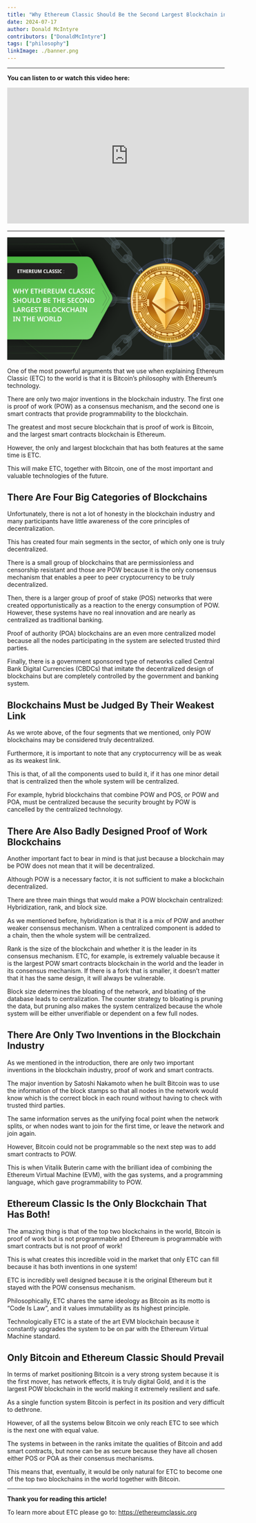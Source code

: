 ```yaml
---
title: "Why Ethereum Classic Should Be the Second Largest Blockchain in the World"
date: 2024-07-17
author: Donald McIntyre
contributors: ["DonaldMcIntyre"]
tags: ["philosophy"]
linkImage: ./banner.png
---
```


---
**You can listen to or watch this video here:**

<iframe width="560" height="315" src="https://www.youtube.com/embed/YtcPtzgCFzQ" title="YouTube video player" frameborder="0" allow="accelerometer; autoplay; clipboard-write; encrypted-media; gyroscope; picture-in-picture; web-share" allowfullscreen></iframe>

---

![](banner.png)

One of the most powerful arguments that we use when explaining Ethereum Classic (ETC) to the world is that it is Bitcoin’s philosophy with Ethereum’s technology.

There are only two major inventions in the blockchain industry. The first one is proof of work (POW) as a consensus mechanism, and the second one is smart contracts that provide programmability to the blockchain.

The greatest and most secure blockchain that is proof of work is Bitcoin, and the largest smart contracts blockchain is Ethereum.

However, the only and largest blockchain that has both features at the same time is ETC.

This will make ETC, together with Bitcoin, one of the most important and valuable technologies of the future.

## There Are Four Big Categories of Blockchains

Unfortunately, there is not a lot of honesty in the blockchain industry and many participants have little awareness of the core principles of decentralization.

This has created four main segments in the sector, of which only one is truly decentralized.

There is a small group of blockchains that are permissionless and censorship resistant and those are POW because it is the only consensus mechanism that enables a peer to peer cryptocurrency to be truly decentralized.

Then, there is a larger group of proof of stake (POS) networks that were created opportunistically as a reaction to the energy consumption of POW. However, these systems have no real innovation and are nearly as centralized as traditional banking.

Proof of authority (POA) blockchains are an even more centralized model because all the nodes participating in the system are selected trusted third parties.

Finally, there is a government sponsored type of networks called Central Bank Digital Currencies (CBDCs) that imitate the decentralized design of blockchains but are completely controlled by the government and banking system.

## Blockchains Must be Judged By Their Weakest Link

As we wrote above, of the four segments that we mentioned, only POW blockchains may be considered truly decentralized.

Furthermore, it is important to note that any cryptocurrency will be as weak as its weakest link. 

This is that, of all the components used to build it, if it has one minor detail that is centralized then the whole system will be centralized.

For example, hybrid blockchains that combine POW and POS, or POW and POA, must be centralized because the security brought by POW is cancelled by the centralized technology.

## There Are Also Badly Designed Proof of Work Blockchains

Another important fact to bear in mind is that just because a blockchain may be POW does not mean that it will be decentralized.

Although POW is a necessary factor, it is not sufficient to make a blockchain decentralized.

There are three main things that would make a POW blockchain centralized: Hybridization, rank, and block size.

As we mentioned before, hybridization is that it is a mix of POW and another weaker consensus mechanism. When a centralized component is added to a chain, then the whole system will be centralized.

Rank is the size of the blockchain and whether it is the leader in its consensus mechanism. ETC, for example, is extremely valuable because it is the largest POW smart contracts blockchain in the world and the leader in its consensus mechanism. If there is a fork that is smaller, it doesn’t matter that it has the same design, it will always be vulnerable.

Block size determines the bloating of the network, and bloating of the database leads to centralization. The counter strategy to bloating is pruning the data, but pruning also makes the system centralized because the whole system will be either unverifiable or dependent on a few full nodes.

## There Are Only Two Inventions in the Blockchain Industry

As we mentioned in the introduction, there are only two important inventions in the blockchain industry, proof of work and smart contracts.

The major invention by Satoshi Nakamoto when he built Bitcoin was to use the information of the block stamps so that all nodes in the network would know which is the correct block in each round without having to check with trusted third parties.

The same information serves as the unifying focal point when the network splits, or when nodes want to join for the first time, or leave the network and join again.

However, Bitcoin could not be programmable so the next step was to add smart contracts to POW.

This is when Vitalik Buterin came with the brilliant idea of combining the Ethereum Virtual Machine (EVM), with the gas systems, and a programming language, which gave programmability to POW.

## Ethereum Classic Is the Only Blockchain That Has Both!

The amazing thing is that of the top two blockchains in the world, Bitcoin is proof of work but is not programmable and Ethereum is programmable with smart contracts but is not proof of work!

This is what creates this incredible void in the market that only ETC can fill because it has both inventions in one system!

ETC is incredibly well designed because it is the original Ethereum but it stayed with the POW consensus mechanism.

Philosophically, ETC shares the same ideology as Bitcoin as its motto is “Code Is Law”, and it values immutability as its highest principle.

Technologically ETC is a state of the art EVM blockchain because it constantly upgrades the system to be on par with the Ethereum Virtual Machine standard.

## Only Bitcoin and Ethereum Classic Should Prevail

In terms of market positioning Bitcoin is a very strong system because it is the first mover, has network effects, it is truly digital Gold, and it is the largest POW blockchain in the world making it extremely resilient and safe.

As a single function system Bitcoin is perfect in its position and very difficult to dethrone.

However, of all the systems below Bitcoin we only reach ETC to see which is the next one with equal value.

The systems in between in the ranks imitate the qualities of Bitcoin and add smart contracts, but none can be as secure because they have all chosen either POS or POA as their consensus mechanisms.

This means that, eventually, it would be only natural for ETC to become one of the top two blockchains in the world together with Bitcoin.

---

**Thank you for reading this article!**

To learn more about ETC please go to: https://ethereumclassic.org
